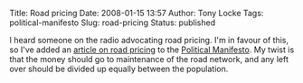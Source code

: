 Title: Road pricing
Date: 2008-01-15 13:57
Author: Tony Locke
Tags: political-manifesto
Slug: road-pricing
Status: published

I heard someone on the radio advocating road pricing. I'm in favour of this, so I've added an [article on road pricing](http://www.tlocke.org.uk/page/16) to the [Political Manifesto](http://www.tlocke.org.uk/page/0). My twist is that the money should go to maintenance of the road network, and any left over should be divided up equally between the population.
